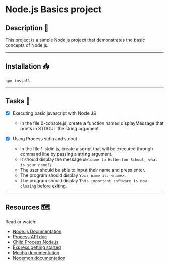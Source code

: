 # Node.js Basics project

## Description :page_facing_up:
This project is a simple Node.js project that demonstrates the basic concepts of Node.js.

---
## Installation :inbox_tray:
```bash
npm install
```
---
## Tasks :page_with_curl:
- [x] Executing basic javascript with Node JS
    + In the file 0-console.js, create a function named displayMessage that prints in STDOUT the string argument.

- [x] Using Process stdin and stdout
    + In the file 1-stdin.js, create a script that will be executed through command line by passing a string argument.
    + It should display the message `Welcome to Holberton School, what is your name?`\
    + The user should be able to input their name and press enter.
    + The program should display `Your name is: <name>`.
    + The program should display `This important software is now closing` before exiting.
---
## Resources :world_map:
Read or watch:
+ [Node.js Documentation](https://nodejs.org/en/learn/getting-started/introduction-to-nodejs)
+ [Process API doc](https://nodejs.org/api/process.html)
+ [Child Process Node.js](https://nodejs.org/api/child_process.html)
+ [Express getting started](https://expressjs.com/en/starter/installing.html)
+ [Mocha documentation](https://mochajs.org/)
+ [Nodemon documentation](https://github.com/remy/nodemon#nodemon)